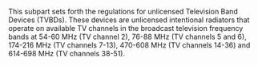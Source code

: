 This subpart sets forth the regulations for unlicensed Television Band Devices (TVBDs). These devices are unlicensed intentional radiators that operate on available TV channels in the broadcast television frequency bands at 54-60 MHz (TV channel 2), 76-88 MHz (TV channels 5 and 6), 174-216 MHz (TV channels 7-13), 470-608 MHz (TV channels 14-36) and 614-698 MHz (TV channels 38-51).

